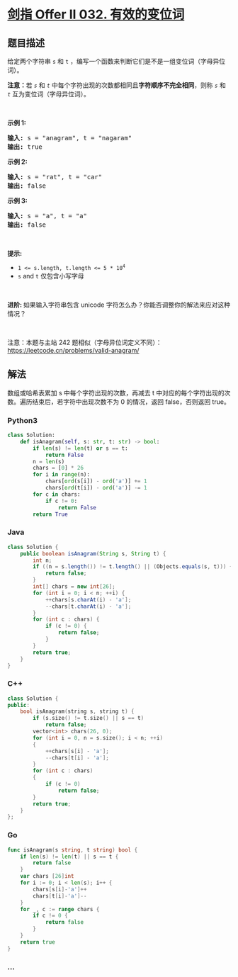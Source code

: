 # [剑指 Offer II 032. 有效的变位词](https://leetcode.cn/problems/dKk3P7)

## 题目描述

<!-- 这里写题目描述 -->

<p>给定两个字符串 <code>s</code> 和 <code>t</code> ，编写一个函数来判断它们是不是一组变位词（字母异位词）。</p>

<p><strong>注意：</strong>若&nbsp;<code><em>s</em></code> 和 <code><em>t</em></code><em>&nbsp;</em>中每个字符出现的次数都相同且<strong>字符顺序不完全相同</strong>，则称&nbsp;<code><em>s</em></code> 和 <code><em>t</em></code><em>&nbsp;</em>互为变位词（字母异位词）。</p>

<p>&nbsp;</p>

<p><strong>示例&nbsp;1:</strong></p>

<pre>
<strong>输入:</strong> s = &quot;anagram&quot;, t = &quot;nagaram&quot;
<strong>输出:</strong> true
</pre>

<p><strong>示例 2:</strong></p>

<pre>
<strong>输入:</strong> s = &quot;rat&quot;, t = &quot;car&quot;
<strong>输出: </strong>false</pre>

<p><strong>示例 3:</strong></p>

<pre>
<strong>输入:</strong> s = &quot;a&quot;, t = &quot;a&quot;
<strong>输出: </strong>false</pre>

<p>&nbsp;</p>

<p><strong>提示:</strong></p>

<ul>
	<li><code>1 &lt;= s.length, t.length &lt;= 5 * 10<sup>4</sup></code></li>
	<li><code>s</code>&nbsp;and&nbsp;<code>t</code>&nbsp;仅包含小写字母</li>
</ul>

<p>&nbsp;</p>

<p><strong>进阶:&nbsp;</strong>如果输入字符串包含 unicode 字符怎么办？你能否调整你的解法来应对这种情况？</p>

<p>&nbsp;</p>

<p><meta charset="UTF-8" />注意：本题与主站 242&nbsp;题相似（字母异位词定义不同）：<a href="https://leetcode.cn/problems/valid-anagram/">https://leetcode.cn/problems/valid-anagram/</a></p>

## 解法

<!-- 这里可写通用的实现逻辑 -->

数组或哈希表累加 s 中每个字符出现的次数，再减去 t 中对应的每个字符出现的次数。遍历结束后，若字符中出现次数不为 0 的情况，返回 false，否则返回 true。

<!-- tabs:start -->

### **Python3**

<!-- 这里可写当前语言的特殊实现逻辑 -->

```python
class Solution:
    def isAnagram(self, s: str, t: str) -> bool:
        if len(s) != len(t) or s == t:
            return False
        n = len(s)
        chars = [0] * 26
        for i in range(n):
            chars[ord(s[i]) - ord('a')] += 1
            chars[ord(t[i]) - ord('a')] -= 1
        for c in chars:
            if c != 0:
                return False
        return True
```

### **Java**

<!-- 这里可写当前语言的特殊实现逻辑 -->

```java
class Solution {
    public boolean isAnagram(String s, String t) {
        int n;
        if ((n = s.length()) != t.length() || (Objects.equals(s, t))) {
            return false;
        }
        int[] chars = new int[26];
        for (int i = 0; i < n; ++i) {
            ++chars[s.charAt(i) - 'a'];
            --chars[t.charAt(i) - 'a'];
        }
        for (int c : chars) {
            if (c != 0) {
                return false;
            }
        }
        return true;
    }
}
```

### **C++**

```cpp
class Solution {
public:
    bool isAnagram(string s, string t) {
        if (s.size() != t.size() || s == t)
            return false;
        vector<int> chars(26, 0);
        for (int i = 0, n = s.size(); i < n; ++i)
        {
            ++chars[s[i] - 'a'];
            --chars[t[i] - 'a'];
        }
        for (int c : chars)
        {
            if (c != 0)
                return false;
        }
        return true;
    }
};
```

### **Go**

```go
func isAnagram(s string, t string) bool {
    if len(s) != len(t) || s == t {
        return false
    }
    var chars [26]int
    for i := 0; i < len(s); i++ {
        chars[s[i]-'a']++
        chars[t[i]-'a']--
    }
    for _, c := range chars {
        if c != 0 {
            return false
        }
    }
    return true
}
```

### **...**

```

```

<!-- tabs:end -->
